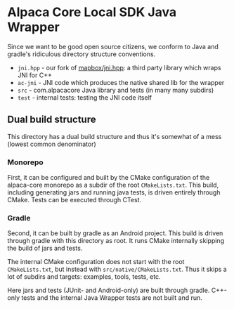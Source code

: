 # Alpaca Core Local SDK Java Wrapper

Since we want to be good open source citizens, we conform to Java and gradle's ridiculous directory structure conventions.

* `jni.hpp` - our fork of [mapbox/jni.hpp](https://github.com/mapbox/jni.hpp): a third party library which wraps JNI for C++
* `ac-jni` - JNI code which produces the native shared lib for the wrapper
* `src` - com.alpacacore Java library and tests (in many many subdirs)
* `test` - internal tests: testing the JNI code itself

## Dual build structure

This directory has a dual build structure and thus it's somewhat of a mess (lowest common denominator)

### Monorepo

First, it can be configured and built by the CMake configuration of the alpaca-core monorepo as a subdir of the root `CMakeLists.txt`. This build, including generating jars and running java tests, is driven entirely through CMake. Tests can be executed through CTest.

### Gradle

Second, it can be built by gradle as an Android project. This build is driven through gradle with this directory as root. It runs CMake internally skipping the build of jars and tests. 

The internal CMake configuration does not start with the root `CMakeLists.txt`, but instead with `src/native/CMakeLists.txt`. Thus it skips a lot of subdirs and targets: examples, tools, tests, etc.

Here jars and tests (JUnit- and Android-only) are built through gradle. C++-only tests and the internal Java Wrapper tests are not built and run.
